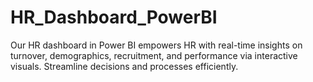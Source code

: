 # HR_Dashboard_PowerBI
Our HR dashboard in Power BI empowers HR with real-time insights on turnover, demographics, recruitment, and performance via interactive visuals. Streamline decisions and processes efficiently.
